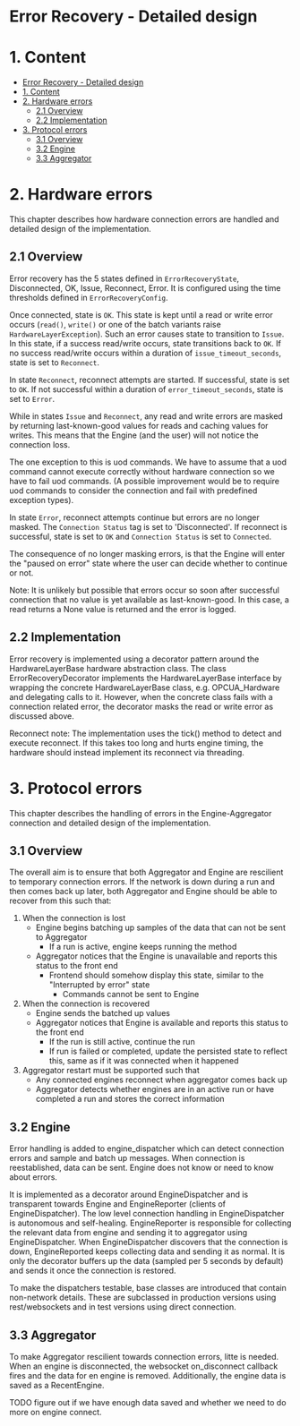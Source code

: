 
# Error Recovery - Detailed design

# 1. Content
- [Error Recovery - Detailed design](#error-recovery---detailed-design)
- [1. Content](#1-content)
- [2. Hardware errors](#2-hardware-errors)
  - [2.1  Overview](#21--overview)
  - [2.2 Implementation](#22-implementation)
- [3. Protocol errors](#3-protocol-errors)
  - [3.1 Overview](#31-overview)
  - [3.2 Engine](#32-engine)
  - [3.3 Aggregator](#33-aggregator)


# 2. Hardware errors
This chapter describes how hardware connection errors are handled and detailed design of the implementation.

## 2.1  Overview
Error recovery has the 5 states defined in `ErrorRecoveryState`, Disconnected, OK, Issue, Reconnect, Error.
It is configured using the time thresholds defined in `ErrorRecoveryConfig`.

Once connected, state is `OK`. This state is kept until a read or write error occurs (`read()`, `write()` or
one of the batch variants raise `HardwareLayerException`). Such an error causes state to transition to `Issue`.
In this state, if a success read/write occurs, state transitions back to `OK`. If no success read/write occurs
within a duration of `issue_timeout_seconds`, state is set to `Reconnect`.

In state `Reconnect`, reconnect attempts are started. If successful, state is set to `OK`. If not successful
within a duration of `error_timeout_seconds`, state is set to `Error`.

While in states `Issue` and `Reconnect`, any read and write errors are masked by returning last-known-good values for
reads and caching values for writes. This means that the Engine (and the user) will not notice the connection loss.

The one exception to this is uod commands. We have to assume that a uod command cannot execute correctly
without hardware connection so we have to fail uod commands. (A possible improvement would be to require uod
commands to consider the connection and fail with predefined exception types).

In state `Error`, reconnect attempts continue but errors are no longer masked. The `Connection Status` tag is set to
'Disconnected'. If reconnect is successful, state is set to `OK` and `Connection Status` is set to `Connected`.

The consequence of no longer masking errors, is that the Engine will enter the "paused on error" state where the
user can decide whether to continue or not.

Note: It is unlikely but possible that errors occur so soon after successful connection that no value is yet available
as last-known-good. In this case, a read returns a None value is returned and the error is logged.


## 2.2 Implementation
Error recovery is implemented using a decorator pattern around the HardwareLayerBase hardware abstraction class. The class
ErrorRecoveryDecorator implements the HardwareLayerBase interface by wrapping the concrete HardwareLayerBase class, e.g.
OPCUA_Hardware and delegating calls to it. However, when the concrete class fails with a connection related error, the 
decorator masks the read or write error as discussed above.

Reconnect note:
The implementation uses the tick() method to detect and execute reconnect. If this takes too long
and hurts engine timing, the hardware should instead implement its reconnect via threading.


# 3. Protocol errors
This chapter describes the handling of errors in the Engine-Aggregator connection and detailed design of the implementation.

## 3.1 Overview
The overall aim is to ensure that both Aggregator and Engine are rescilient to temporary connection errors. If the network is down 
during a run and then comes back up later, both Aggregator and Engine should be able to recover from this such that:
1. When the connection is lost
    - Engine begins batching up samples of the data that can not be sent to Aggregator
      - If a run is active, engine keeps running the method
    - Aggregator notices that the Engine is unavailable and reports this status to the front end
      - Frontend should somehow display this state, similar to the "Interrupted by error" state
        - Commands cannot be sent to Engine
2. When the connection is recovered
    - Engine sends the batched up values
    - Aggregator notices that Engine is available and reports this status to the front end
      - If the run is still active, continue the run
      - If run is failed or completed, update the persisted state to reflect this, same as if it was connected when it happened
3. Aggregator restart must be supported such that
   - Any connected engines reconnect when aggregator comes back up
   - Aggregator detects whether engines are in an active run or have completed a run and stores the correct information


## 3.2 Engine
Error handling is added to engine_dispatcher which can detect connection errors and sample and batch up messages. When connection is reestablished,
data can be sent. Engine does not know or need to know about errors.

It is implemented as a decorator around EngineDispatcher and is transparent towards Engine and EngineReporter (clients of EngineDispatcher).
The low level connection handling in EngineDispatcher is autonomous and self-healing. EngineReporter is responsible for collecting the relevant
data from engine and sending it to aggregator using EngineDispatcher. When EngineDispatcher discovers that the connection is down, EngineReported
keeps collecting data and sending it as normal. It is only the decorator buffers up the data (sampled per 5 seconds by default) and sends it once
the connection is restored.

To make the dispatchers testable, base classes are introduced that contain non-network details. These are subclassed in production versions
using rest/websockets and in test versions using direct connection.

## 3.3 Aggregator
To make Aggregator rescilient towards connection errors, litte is needed. When an engine is disconnected, the websocket on_disconnect callback
fires and the data for en engine is removed. Additionally, the engine data is saved as a RecentEngine.

TODO figure out if we have enough data saved and whether we need to do more on engine connect.
